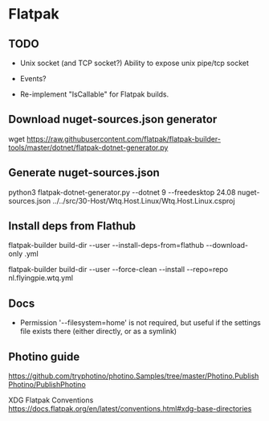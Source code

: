 # Flatpak

## TODO
- Unix socket (and TCP socket?)
Ability to expose unix pipe/tcp socket

- Events?

- Re-implement "IsCallable" for Flatpak builds.

## Download nuget-sources.json generator
wget https://raw.githubusercontent.com/flatpak/flatpak-builder-tools/master/dotnet/flatpak-dotnet-generator.py

## Generate nuget-sources.json
python3 flatpak-dotnet-generator.py --dotnet 9 --freedesktop 24.08 nuget-sources.json ../../src/30-Host/Wtq.Host.Linux/Wtq.Host.Linux.csproj

## Install deps from Flathub
flatpak-builder build-dir --user --install-deps-from=flathub --download-only <app-id>.yml

flatpak-builder build-dir --user --force-clean --install --repo=repo nl.flyingpie.wtq.yml

## Docs
- Permission '--filesystem=home' is not required, but useful if the settings file exists there (either directly, or as a symlink)

## Photino guide
https://github.com/tryphotino/photino.Samples/tree/master/Photino.PublishPhotino/PublishPhotino

XDG Flatpak Conventions
https://docs.flatpak.org/en/latest/conventions.html#xdg-base-directories